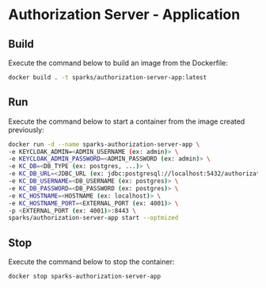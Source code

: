 # Authorization Server - Application

## Build

Execute the command below to build an image from the Dockerfile:

```bash
docker build . -t sparks/authorization-server-app:latest
```

## Run

Execute the command below to start a container from the image created previously:

```bash
docker run -d --name sparks-authorization-server-app \
-e KEYCLOAK_ADMIN=<ADMIN_USERNAME (ex: admin)> \
-e KEYCLOAK_ADMIN_PASSWORD=<ADMIN_PASSWORD (ex: admin)> \
-e KC_DB=<DB_TYPE (ex: postgres, ...)> \
-e KC_DB_URL=<JDBC_URL (ex: jdbc:postgresql://localhost:5432/authorization)> \
-e KC_DB_USERNAME=<DB_USERNAME (ex: postgres)> \
-e KC_DB_PASSWORD=<DB_PASSWORD (ex: postgres)> \
-e KC_HOSTNAME=<HOSTNAME (ex: localhost)> \
-e KC_HOSTNAME_PORT=<EXTERNAL_PORT (ex: 4001)> \
-p <EXTERNAL_PORT (ex: 4001)>:8443 \
sparks/authorization-server-app start --optmized
```

## Stop

Execute the command below to stop the container:

```bash
docker stop sparks-authorization-server-app
```
